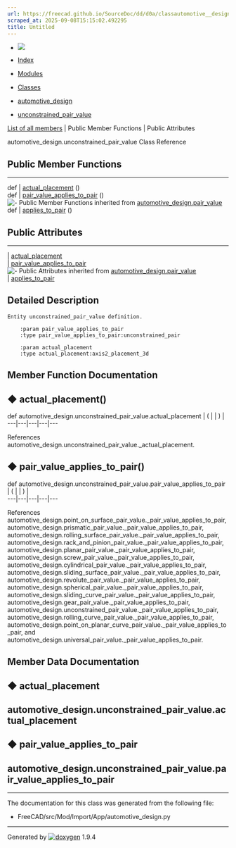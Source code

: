 ```yaml
---
url: https://freecad.github.io/SourceDoc/dd/d0a/classautomotive__design_1_1unconstrained__pair__value.html
scraped_at: 2025-09-08T15:15:02.492295
title: Untitled
---
```


  * [ ![](https://www.freecad.org/svg/logo-freecad.svg) ](https://freecadweb.org "FreeCAD")
  * [Index](../../index.html "Index")
  * [Modules](../../modules.html "Modules list")
  * [Classes](../../annotated.html "Annotated list")

  * [automotive_design](../../d4/ddf/namespaceautomotive__design.html)
  * [unconstrained_pair_value](../../dd/d0a/classautomotive__design_1_1unconstrained__pair__value.html)

[List of all members](../../d9/dfd/classautomotive__design_1_1unconstrained__pair__value-members.html) | Public Member Functions | Public Attributes

automotive_design.unconstrained_pair_value Class Reference

##  Public Member Functions  
  
---  
def | [actual_placement](../../dd/d0a/classautomotive__design_1_1unconstrained__pair__value.html#a1e1b8341a6a52ef70de5948bfbecb1b4) ()  
def | [pair_value_applies_to_pair](../../dd/d0a/classautomotive__design_1_1unconstrained__pair__value.html#aceae05b9cc40e6289bf1e12026bef713) ()  
![-](../../closed.png) Public Member Functions inherited from
[automotive_design.pair_value](../../db/de8/classautomotive__design_1_1pair__value.html)  
def | [applies_to_pair](../../db/de8/classautomotive__design_1_1pair__value.html#ac72d51f14b9a115645f17d03853905b0) ()  
  
##  Public Attributes  
  
---  
|
[actual_placement](../../dd/d0a/classautomotive__design_1_1unconstrained__pair__value.html#a63d1973bb2e77a47e8cc3469df6efd0b)  
|
[pair_value_applies_to_pair](../../dd/d0a/classautomotive__design_1_1unconstrained__pair__value.html#a886136ee023d264b566bc4b2aa97bff7)  
![-](../../closed.png) Public Attributes inherited from
[automotive_design.pair_value](../../db/de8/classautomotive__design_1_1pair__value.html)  
|
[applies_to_pair](../../db/de8/classautomotive__design_1_1pair__value.html#a106ebf8650036d6170ceb14ab03178be)  
  
## Detailed Description

    
    
    Entity unconstrained_pair_value definition.
    
        :param pair_value_applies_to_pair
        :type pair_value_applies_to_pair:unconstrained_pair
    
        :param actual_placement
        :type actual_placement:axis2_placement_3d

## Member Function Documentation

## ◆ actual_placement()

def automotive_design.unconstrained_pair_value.actual_placement  | ( | | ) |   
---|---|---|---|---  
  
References automotive_design.unconstrained_pair_value._actual_placement.

## ◆ pair_value_applies_to_pair()

def automotive_design.unconstrained_pair_value.pair_value_applies_to_pair  | ( | | ) |   
---|---|---|---|---  
  
References
automotive_design.point_on_surface_pair_value._pair_value_applies_to_pair,
automotive_design.prismatic_pair_value._pair_value_applies_to_pair,
automotive_design.rolling_surface_pair_value._pair_value_applies_to_pair,
automotive_design.rack_and_pinion_pair_value._pair_value_applies_to_pair,
automotive_design.planar_pair_value._pair_value_applies_to_pair,
automotive_design.screw_pair_value._pair_value_applies_to_pair,
automotive_design.cylindrical_pair_value._pair_value_applies_to_pair,
automotive_design.sliding_surface_pair_value._pair_value_applies_to_pair,
automotive_design.revolute_pair_value._pair_value_applies_to_pair,
automotive_design.spherical_pair_value._pair_value_applies_to_pair,
automotive_design.sliding_curve_pair_value._pair_value_applies_to_pair,
automotive_design.gear_pair_value._pair_value_applies_to_pair,
automotive_design.unconstrained_pair_value._pair_value_applies_to_pair,
automotive_design.rolling_curve_pair_value._pair_value_applies_to_pair,
automotive_design.point_on_planar_curve_pair_value._pair_value_applies_to_pair,
and automotive_design.universal_pair_value._pair_value_applies_to_pair.

## Member Data Documentation

## ◆ actual_placement

automotive_design.unconstrained_pair_value.actual_placement  
---  
  
## ◆ pair_value_applies_to_pair

automotive_design.unconstrained_pair_value.pair_value_applies_to_pair  
---  
  
* * *

The documentation for this class was generated from the following file:

  * FreeCAD/src/Mod/Import/App/automotive_design.py

* * *

Generated by
[![doxygen](../../doxygen.svg)](https://www.doxygen.org/index.html) 1.9.4

